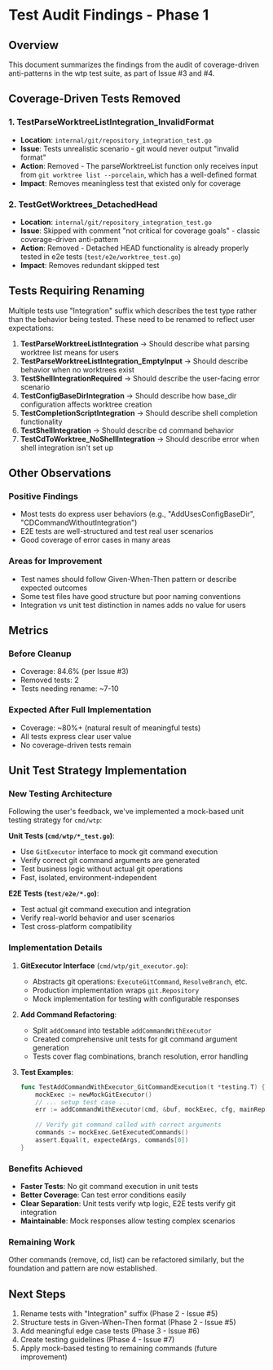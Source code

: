 # Test Audit Findings - Phase 1

## Overview
This document summarizes the findings from the audit of coverage-driven anti-patterns in the wtp test suite, as part of Issue #3 and #4.

## Coverage-Driven Tests Removed

### 1. TestParseWorktreeListIntegration_InvalidFormat
- **Location**: `internal/git/repository_integration_test.go`
- **Issue**: Tests unrealistic scenario - git would never output "invalid format"
- **Action**: Removed - The parseWorktreeList function only receives input from `git worktree list --porcelain`, which has a well-defined format
- **Impact**: Removes meaningless test that existed only for coverage

### 2. TestGetWorktrees_DetachedHead  
- **Location**: `internal/git/repository_integration_test.go`
- **Issue**: Skipped with comment "not critical for coverage goals" - classic coverage-driven anti-pattern
- **Action**: Removed - Detached HEAD functionality is already properly tested in e2e tests (`test/e2e/worktree_test.go`)
- **Impact**: Removes redundant skipped test

## Tests Requiring Renaming

Multiple tests use "Integration" suffix which describes the test type rather than the behavior being tested. These need to be renamed to reflect user expectations:

1. **TestParseWorktreeListIntegration** → Should describe what parsing worktree list means for users
2. **TestParseWorktreeListIntegration_EmptyInput** → Should describe behavior when no worktrees exist
3. **TestShellIntegrationRequired** → Should describe the user-facing error scenario
4. **TestConfigBaseDirIntegration** → Should describe how base_dir configuration affects worktree creation
5. **TestCompletionScriptIntegration** → Should describe shell completion functionality
6. **TestShellIntegration** → Should describe cd command behavior
7. **TestCdToWorktree_NoShellIntegration** → Should describe error when shell integration isn't set up

## Other Observations

### Positive Findings
- Most tests do express user behaviors (e.g., "AddUsesConfigBaseDir", "CDCommandWithoutIntegration")
- E2E tests are well-structured and test real user scenarios
- Good coverage of error cases in many areas

### Areas for Improvement
- Test names should follow Given-When-Then pattern or describe expected outcomes
- Some test files have good structure but poor naming conventions
- Integration vs unit test distinction in names adds no value for users

## Metrics

### Before Cleanup
- Coverage: 84.6% (per Issue #3)
- Removed tests: 2
- Tests needing rename: ~7-10

### Expected After Full Implementation
- Coverage: ~80%+ (natural result of meaningful tests)
- All tests express clear user value
- No coverage-driven tests remain

## Unit Test Strategy Implementation

### New Testing Architecture
Following the user's feedback, we've implemented a mock-based unit testing strategy for `cmd/wtp`:

**Unit Tests (`cmd/wtp/*_test.go`)**:
- Use `GitExecutor` interface to mock git command execution
- Verify correct git command arguments are generated
- Test business logic without actual git operations
- Fast, isolated, environment-independent

**E2E Tests (`test/e2e/*.go`)**:
- Test actual git command execution and integration
- Verify real-world behavior and user scenarios
- Test cross-platform compatibility

### Implementation Details

1. **GitExecutor Interface** (`cmd/wtp/git_executor.go`):
   - Abstracts git operations: `ExecuteGitCommand`, `ResolveBranch`, etc.
   - Production implementation wraps `git.Repository`
   - Mock implementation for testing with configurable responses

2. **Add Command Refactoring**:
   - Split `addCommand` into testable `addCommandWithExecutor`
   - Created comprehensive unit tests for git command argument generation
   - Tests cover flag combinations, branch resolution, error handling

3. **Test Examples**:
   ```go
   func TestAddCommandWithExecutor_GitCommandExecution(t *testing.T) {
       mockExec := newMockGitExecutor()
       // ... setup test case ...
       err := addCommandWithExecutor(cmd, &buf, mockExec, cfg, mainRepoPath)
       
       // Verify git command called with correct arguments
       commands := mockExec.GetExecutedCommands()
       assert.Equal(t, expectedArgs, commands[0])
   }
   ```

### Benefits Achieved
- **Faster Tests**: No git command execution in unit tests
- **Better Coverage**: Can test error conditions easily
- **Clear Separation**: Unit tests verify wtp logic, E2E tests verify git integration
- **Maintainable**: Mock responses allow testing complex scenarios

### Remaining Work
Other commands (remove, cd, list) can be refactored similarly, but the foundation and pattern are now established.

## Next Steps
1. Rename tests with "Integration" suffix (Phase 2 - Issue #5)
2. Structure tests in Given-When-Then format (Phase 2 - Issue #5)
3. Add meaningful edge case tests (Phase 3 - Issue #6)
4. Create testing guidelines (Phase 4 - Issue #7)
5. Apply mock-based testing to remaining commands (future improvement)